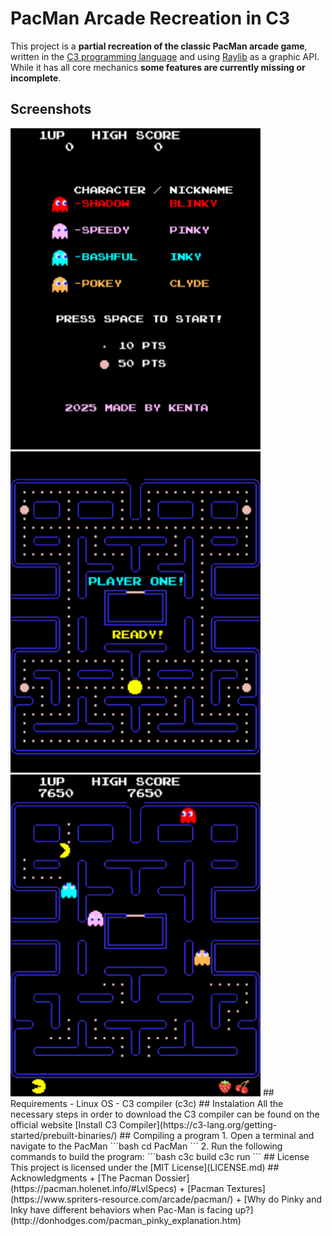 # PacMan Arcade Recreation in C3
This project is a **partial recreation of the classic PacMan arcade game**, written in the [C3 programming language](https://c3-lang.org/) and using [Raylib](https://www.raylib.com/) as a graphic API. While it has all core mechanics **some features are currently missing or incomplete**.
## Screenshots
<img src="images/title_screen.png" alt="Title Screen" width="400"/>
<img src="images/start_level.png" alt="Start Level" width="400"/>
<img src="images/gameplay.png" alt="Gameplay" width="400"/>
## Requirements
- Linux OS
- C3 compiler (c3c)
## Instalation
All the necessary steps in order to download the C3 compiler can be found on the official website [Install C3 Compiler](https://c3-lang.org/getting-started/prebuilt-binaries/)
## Compiling a program
1. Open a terminal and navigate to the PacMan
```bash
cd PacMan
```
2. Run the following commands to build the program:
```bash
c3c build
c3c run
```
## License
This project is licensed under the [MIT License](LICENSE.md)
## Acknowledgments
+ [The Pacman Dossier](https://pacman.holenet.info/#LvlSpecs)
+ [Pacman Textures](https://www.spriters-resource.com/arcade/pacman/)
+ [Why do Pinky and Inky have different behaviors when Pac-Man is facing up?](http://donhodges.com/pacman_pinky_explanation.htm)

